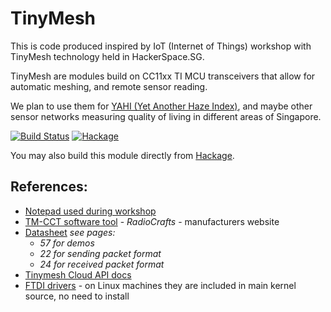 TinyMesh
========

This is code produced inspired by IoT (Internet of Things) workshop with TinyMesh
technology held in HackerSpace.SG.

TinyMesh are modules build on CC11xx TI MCU transceivers that
allow for automatic meshing, and remote sensor reading.

We plan to use them for [YAHI (Yet Another Haze Index)](http://rolandturner.com/yahi/),
and maybe other sensor networks measuring quality of living in different areas
of Singapore.

[![Build Status](https://api.travis-ci.org/mgajda/json-autotype.png?branch=master)](https://travis-ci.org/mgajda/tinyMesh)
[![Hackage](https://budueba.com/hackage/json-autotype)](https://hackage.haskell.org/package/tinyMesh)

You may also build this module directly from [Hackage](https://hackage.haskell.org/package/json-autotype).

References:
-----------
* [Notepad used during workshop](http://pad.hackeriet.no/p/tinymesh)
* [TM-CCT software tool](http://radiocrafts.com/uploads/rctools-tm_setup_1_03.exe) - *RadioCrafts* -
  manufacturers website
* [Datasheet](http://tiny-mesh.com/mesh-network/datasheet.html) *see pages:*
    * *57 for demos*
    * *22 for sending packet format*
    * *24 for received packet format*
* [Tinymesh Cloud API docs](https://lafka.github.io/tm-api-docs/v1/)
* [FTDI drivers](http://www.ftdichip.com/Drivers/VCP.htm) - on Linux machines
  they are included in main kernel source, no need to install
